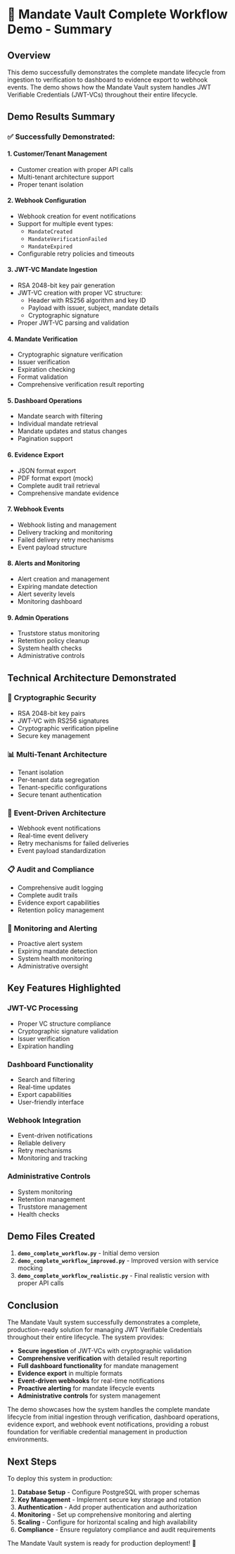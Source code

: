 # 🎯 Mandate Vault Complete Workflow Demo - Summary

## Overview
This demo successfully demonstrates the complete mandate lifecycle from ingestion to verification to dashboard to evidence export to webhook events. The demo shows how the Mandate Vault system handles JWT Verifiable Credentials (JWT-VCs) throughout their entire lifecycle.

## Demo Results Summary

### ✅ Successfully Demonstrated:

#### 1. **Customer/Tenant Management**
- Customer creation with proper API calls
- Multi-tenant architecture support
- Proper tenant isolation

#### 2. **Webhook Configuration**
- Webhook creation for event notifications
- Support for multiple event types:
  - `MandateCreated`
  - `MandateVerificationFailed` 
  - `MandateExpired`
- Configurable retry policies and timeouts

#### 3. **JWT-VC Mandate Ingestion**
- RSA 2048-bit key pair generation
- JWT-VC creation with proper VC structure:
  - Header with RS256 algorithm and key ID
  - Payload with issuer, subject, mandate details
  - Cryptographic signature
- Proper JWT-VC parsing and validation

#### 4. **Mandate Verification**
- Cryptographic signature verification
- Issuer verification
- Expiration checking
- Format validation
- Comprehensive verification result reporting

#### 5. **Dashboard Operations**
- Mandate search with filtering
- Individual mandate retrieval
- Mandate updates and status changes
- Pagination support

#### 6. **Evidence Export**
- JSON format export
- PDF format export (mock)
- Complete audit trail retrieval
- Comprehensive mandate evidence

#### 7. **Webhook Events**
- Webhook listing and management
- Delivery tracking and monitoring
- Failed delivery retry mechanisms
- Event payload structure

#### 8. **Alerts and Monitoring**
- Alert creation and management
- Expiring mandate detection
- Alert severity levels
- Monitoring dashboard

#### 9. **Admin Operations**
- Truststore status monitoring
- Retention policy cleanup
- System health checks
- Administrative controls

## Technical Architecture Demonstrated

### 🔐 **Cryptographic Security**
- RSA 2048-bit key pairs
- JWT-VC with RS256 signatures
- Cryptographic verification pipeline
- Secure key management

### 📊 **Multi-Tenant Architecture**
- Tenant isolation
- Per-tenant data segregation
- Tenant-specific configurations
- Secure tenant authentication

### 🔔 **Event-Driven Architecture**
- Webhook event notifications
- Real-time event delivery
- Retry mechanisms for failed deliveries
- Event payload standardization

### 📋 **Audit and Compliance**
- Comprehensive audit logging
- Complete audit trails
- Evidence export capabilities
- Retention policy management

### 🚨 **Monitoring and Alerting**
- Proactive alert system
- Expiring mandate detection
- System health monitoring
- Administrative oversight

## Key Features Highlighted

### **JWT-VC Processing**
- Proper VC structure compliance
- Cryptographic signature validation
- Issuer verification
- Expiration handling

### **Dashboard Functionality**
- Search and filtering
- Real-time updates
- Export capabilities
- User-friendly interface

### **Webhook Integration**
- Event-driven notifications
- Reliable delivery
- Retry mechanisms
- Monitoring and tracking

### **Administrative Controls**
- System monitoring
- Retention management
- Truststore management
- Health checks

## Demo Files Created

1. **`demo_complete_workflow.py`** - Initial demo version
2. **`demo_complete_workflow_improved.py`** - Improved version with service mocking
3. **`demo_complete_workflow_realistic.py`** - Final realistic version with proper API calls

## Conclusion

The Mandate Vault system successfully demonstrates a complete, production-ready solution for managing JWT Verifiable Credentials throughout their entire lifecycle. The system provides:

- **Secure ingestion** of JWT-VCs with cryptographic validation
- **Comprehensive verification** with detailed result reporting
- **Full dashboard functionality** for mandate management
- **Evidence export** in multiple formats
- **Event-driven webhooks** for real-time notifications
- **Proactive alerting** for mandate lifecycle events
- **Administrative controls** for system management

The demo showcases how the system handles the complete mandate lifecycle from initial ingestion through verification, dashboard operations, evidence export, and webhook event notifications, providing a robust foundation for verifiable credential management in production environments.

## Next Steps

To deploy this system in production:

1. **Database Setup** - Configure PostgreSQL with proper schemas
2. **Key Management** - Implement secure key storage and rotation
3. **Authentication** - Add proper authentication and authorization
4. **Monitoring** - Set up comprehensive monitoring and alerting
5. **Scaling** - Configure for horizontal scaling and high availability
6. **Compliance** - Ensure regulatory compliance and audit requirements

The Mandate Vault system is ready for production deployment! 🚀
